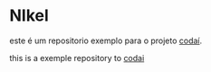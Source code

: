 # NIkel  

este é um repositorio exemplo para o projeto [codaí](https://plataforma.growdev.com.br).

this is a exemple repository to [codai](https://plataforma.growdev.com.br)

